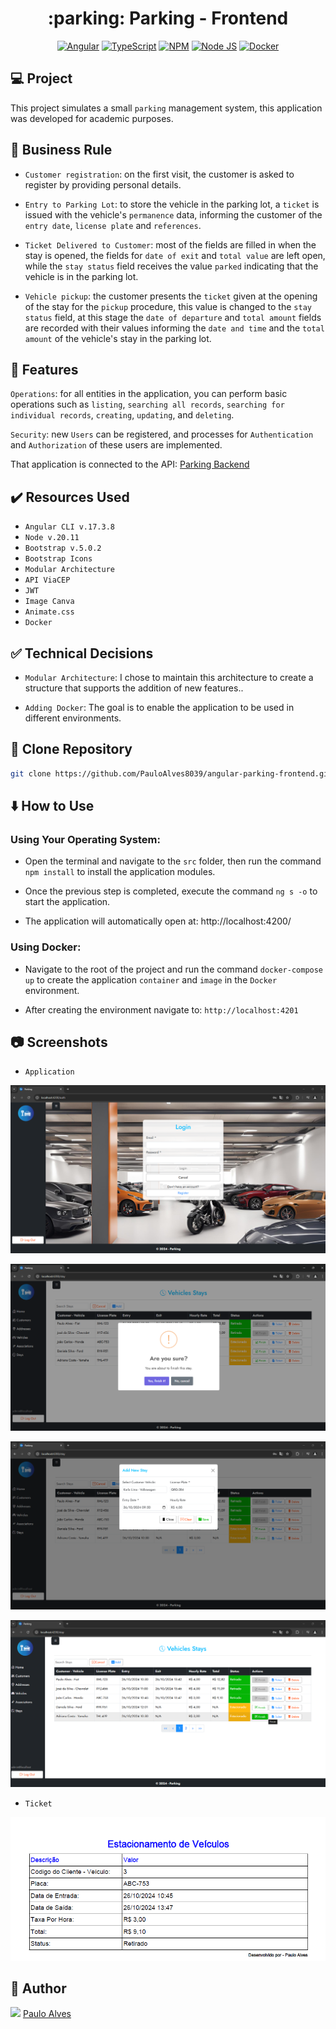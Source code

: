 <h1 align="center">:parking: Parking - Frontend</h1>

<p align="center">
  <a href="https://angular.io/"><img alt="Angular" src="https://img.shields.io/badge/angular-%23DD0031.svg?style=for-the-badge&logo=angular&logoColor=white" /></a>
  <a href="https://www.typescriptlang.org/"><img alt="TypeScript" src="https://img.shields.io/badge/typescript-%23007ACC.svg?style=for-the-badge&logo=typescript&logoColor=white" /></a>
  <a href="https://www.npmjs.com/"><img alt="NPM" src="https://img.shields.io/badge/NPM-%23CB3837.svg?style=for-the-badge&logo=npm&logoColor=white" /></a>
  <a href="https://nodejs.org/en"><img alt="Node JS" src="https://img.shields.io/badge/node.js-6DA55F?style=for-the-badge&logo=node.js&logoColor=white" /></a>
  <a href="https://www.docker.com/"><img alt="Docker" src="https://img.shields.io/badge/docker-%230db7ed.svg?style=for-the-badge&logo=docker&logoColor=white" /></a>
</p>

## :computer: Project

This project simulates a small `parking` management system, this application was developed for academic purposes.

## :blue_book: Business Rule

- `Customer registration`: on the first visit, the customer is asked to register by providing personal details. 

- `Entry to Parking Lot`: to store the vehicle in the parking lot, a `ticket` is issued with the vehicle's `permanence` data, informing the customer of the `entry date`, `license plate` and `references`.

- `Ticket Delivered to Customer`: most of the fields are filled in when the stay is opened, the fields for `date of exit` and `total value` are left open, while the `stay status` field receives the value `parked` indicating that the vehicle is in the parking lot.

- `Vehicle pickup`: the customer presents the `ticket` given at the opening of the stay for the `pickup` procedure, this value is changed to the `stay status` field, at this stage the `date of departure` and `total amount` fields are recorded with their values informing the `date and time` and the `total amount` of the vehicle's stay in the parking lot.  

## :hammer: Features

`Operations`: for all entities in the application, you can perform basic operations such as `listing`, `searching all records`, `searching for individual records`, `creating`, `updating`, and `deleting`.

`Security`: new `Users` can be registered, and processes for `Authentication` and `Authorization` of these users are implemented.

That application is connected to the API: [Parking Backend](https://github.com/PauloAlves8039/dotnet-parking-backend/tree/master)

## ✔️ Resources Used

- `Angular CLI v.17.3.8`
- `Node v.20.11`
- `Bootstrap v.5.0.2`
- `Bootstrap Icons`
- `Modular Architecture`
- `API ViaCEP`
- `JWT`
- `Image Canva`
- `Animate.css`
- `Docker`

## :white_check_mark: Technical Decisions

- `Modular Architecture`: I chose to maintain this architecture to create a structure that supports the addition of new features..

- `Adding Docker`: The goal is to enable the application to be used in different environments.

## :floppy_disk: Clone Repository

```bash
git clone https://github.com/PauloAlves8039/angular-parking-frontend.git
```

## :arrow_down: How to Use

### Using Your Operating System:

- Open the terminal and navigate to the `src` folder, then run the command `npm install` to install the application modules.

- Once the previous step is completed, execute the command `ng s -o`  to start the application.

- The application will automatically open at: http://localhost:4200/

### Using Docker:

- Navigate to the root of the project and run the command `docker-compose up` to create the application `container` and `image` in the `Docker` environment. 

- After creating the environment navigate to: `http://localhost:4201 `

## :camera: Screenshots

- `Application`
<p align="center"> <img src="https://github.com/PauloAlves8039/angular-parking-frontend/blob/master/src/assets/images/screenshot1.png" /></p>
<p align="center"> <img src="https://github.com/PauloAlves8039/angular-parking-frontend/blob/master/src/assets/images/screenshot2.png" /></p>
<p align="center"> <img src="https://github.com/PauloAlves8039/angular-parking-frontend/blob/master/src/assets/images/screenshot3.png" /></p>
<p align="center"> <img src="https://github.com/PauloAlves8039/angular-parking-frontend/blob/master/src/assets/images/screenshot4.png" /></p>

- `Ticket`
<p align="center"> <img src="https://github.com/PauloAlves8039/angular-parking-frontend/blob/master/src/assets/images/screenshot5.png" /></p>

## :boy: Author

<a href="https://github.com/PauloAlves8039"><img src="https://avatars.githubusercontent.com/u/57012714?v=4" width=70></a>
[Paulo Alves](https://github.com/PauloAlves8039)

